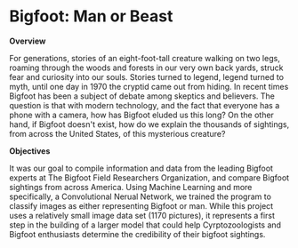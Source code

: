 # Bigfoot: Man or Beast

**Overview**

For generations, stories of an eight-foot-tall creature walking on two legs, roaming through the woods and forests in our very own back yards, struck fear and curiosity into our souls. Stories turned to legend, legend turned to myth, until one day in 1970 the cryptid came out from hiding. In recent times Bigfoot has been a subject of debate among skeptics and believers. The question is that with modern technology, and the fact that everyone has a phone with a camera, how has Bigfoot eluded us this long? On the other hand, if Bigfoot doesn't exist, how do we explain the thousands of sightings, from across the United States, of this mysterious creature?

**Objectives**

It was our goal to compile information and data from the leading Bigfoot experts at The Bigfoot Field Researchers Organization, and compare Bigfoot sightings from across America. Using Machine Learning and more specifically, a Convolutional Nerual Network, we trained the program to classify images as either representing Bigfoot or man. While this project uses a relatively small image data set (1170 pictures), it represents a first step in the building of a larger model that could help Cyrptozoologists and Bigfoot enthusiasts determine the credibility of their bigfoot sightings.

